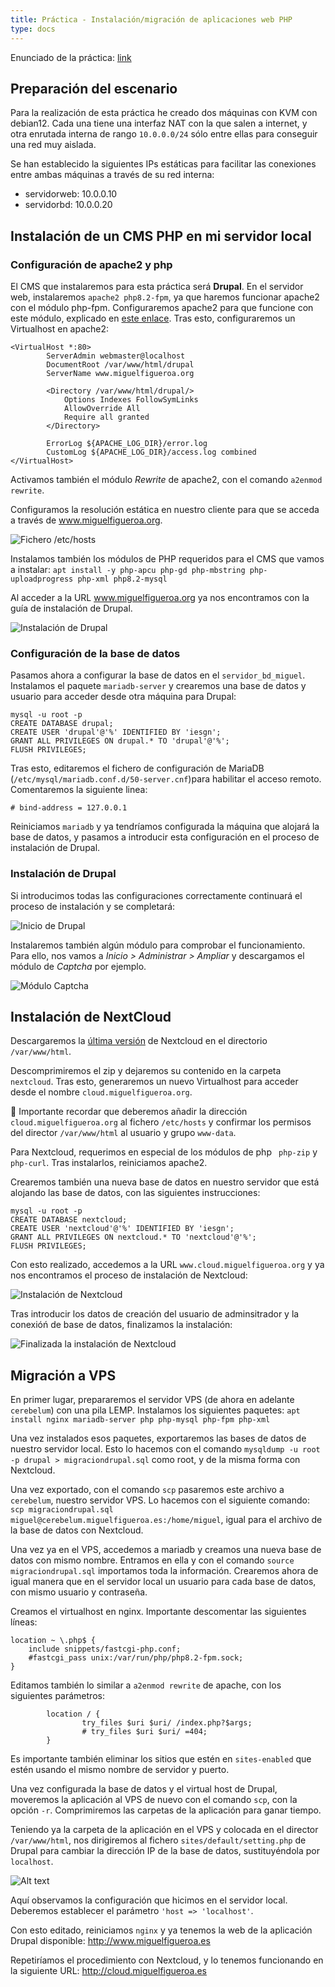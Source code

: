 ```yaml
---
title: Práctica - Instalación/migración de aplicaciones web PHP
type: docs
---
```

Enunciado de la práctica: [link](https://fp.josedomingo.org/iaw/2_php/practica.html)

## Preparación del escenario
Para la realización de esta práctica he creado dos máquinas con KVM con debian12. Cada una tiene una interfaz NAT con la que salen a internet, y otra enrutada interna de rango `10.0.0.0/24` sólo entre ellas para conseguir una red muy aislada.

Se han establecido la siguientes IPs estáticas para facilitar las conexiones entre ambas máquinas a través de su red interna:

- servidorweb: 10.0.0.10
- servidorbd:  10.0.0.20

## Instalación de un CMS PHP en mi servidor local
### Configuración de apache2 y php
El CMS que instalaremos para esta práctica será **Drupal**. En el servidor web, instalaremos `apache2 php8.2-fpm`, ya que haremos funcionar apache2 con el módulo php-fpm. Configuraremos apache2 para que funcione con este módulo, explicado en [este enlace](http://web.miguelfigueroa.es/docs/iweb/unidad-2-php/taller2/#configuraci%c3%b3n-de-apache2-con-fpm-php). Tras esto, configuraremos un Virtualhost en apache2:

```        
<VirtualHost *:80>
        ServerAdmin webmaster@localhost
        DocumentRoot /var/www/html/drupal
        ServerName www.miguelfigueroa.org

        <Directory /var/www/html/drupal/>
            Options Indexes FollowSymLinks
            AllowOverride All
            Require all granted
        </Directory>    

        ErrorLog ${APACHE_LOG_DIR}/error.log
        CustomLog ${APACHE_LOG_DIR}/access.log combined
</VirtualHost>
```

Activamos también el módulo *Rewrite* de apache2, con el comando `a2enmod rewrite`.

Configuramos la resolución estática en nuestro cliente para que se acceda a través de www.miguelfigueroa.org.

![Fichero `/etc/hosts`](/images/p-1.png)

Instalamos también los módulos de PHP requeridos para el CMS que vamos a instalar: `apt install -y php-apcu php-gd php-mbstring php-uploadprogress php-xml php8.2-mysql`

Al acceder a la URL www.miguelfigueroa.org ya nos encontramos con la guía de instalación de Drupal.

![Instalación de Drupal](/images/p-2.png)


### Configuración de la base de datos
Pasamos ahora a configurar la base de datos en el `servidor_bd_miguel`. Instalamos el paquete `mariadb-server` y crearemos una base de datos y usuario para acceder desde otra máquina para Drupal:

```
mysql -u root -p
CREATE DATABASE drupal;
CREATE USER 'drupal'@'%' IDENTIFIED BY 'iesgn';
GRANT ALL PRIVILEGES ON drupal.* TO 'drupal'@'%';
FLUSH PRIVILEGES;
```
Tras esto, editaremos el fichero de configuración de MariaDB (`/etc/mysql/mariadb.conf.d/50-server.cnf`)para habilitar el acceso remoto. Comentaremos la siguiente linea:
```
# bind-address = 127.0.0.1
```

Reiniciamos `mariadb` y ya tendríamos configurada la máquina que alojará la base de datos, y pasamos a introducir esta configuración en el proceso de instalación de Drupal.

### Instalación de Drupal

Si introducimos todas las configuraciones correctamente continuará el proceso de instalación y se completará:

![Inicio de Drupal](/images/p-3.png)

Instalaremos también algún módulo para comprobar el funcionamiento. Para ello, nos vamos a *Inicio > Administrar > Ampliar* y descargamos el módulo de *Captcha* por ejemplo.

![Módulo Captcha](/images/p-4.png)

## Instalación de NextCloud
Descargaremos la [última versión](https://download.nextcloud.com/server/releases/latest.zip) de Nextcloud en el directorio `/var/www/html`.

Descomprimiremos el zip y dejaremos su contenido en la carpeta `nextcloud`. Tras esto, generaremos un nuevo Virtualhost para acceder desde el nombre `cloud.miguelfigueroa.org`.

🤚 Importante recordar que deberemos añadir la dirección `cloud.miguelfigueroa.org` al fichero `/etc/hosts` y confirmar los permisos del director `/var/www/html` al usuario y grupo `www-data`.

Para Nextcloud, requerimos en especial de los módulos de php ` php-zip` y `php-curl`. Tras instalarlos, reiniciamos apache2.

Crearemos también una nueva base de datos en nuestro servidor que está alojando las base de datos, con las siguientes instrucciones:

```
mysql -u root -p
CREATE DATABASE nextcloud;
CREATE USER 'nextcloud'@'%' IDENTIFIED BY 'iesgn';
GRANT ALL PRIVILEGES ON nextcloud.* TO 'nextcloud'@'%';
FLUSH PRIVILEGES;
```
Con esto realizado, accedemos a la URL `www.cloud.miguelfigueroa.org` y ya nos encontramos el proceso de instalación de Nextcloud:

![Instalación de Nextcloud](/images/p-5.png)

Tras introducir los datos de creación del usuario de adminsitrador y la conexióń de base de datos, finalizamos la instalación:

![Finalizada la instalación de Nextcloud](/images/p-6.png)

## Migración a VPS
En primer lugar, prepararemos el servidor VPS (de ahora en adelante `cerebelum`) con una pila LEMP. Instalamos los siguientes paquetes: `apt install nginx mariadb-server php php-mysql php-fpm php-xml`

Una vez instalados esos paquetes, exportaremos las bases de datos de nuestro servidor local. Esto lo hacemos con el comando `mysqldump -u root -p drupal > migraciondrupal.sql` como root, y de la misma forma con Nextcloud.

Una vez exportado, con el comando `scp` pasaremos este archivo a `cerebelum`, nuestro servidor VPS. Lo hacemos con el siguiente comando: `scp migraciondrupal.sql miguel@cerebelum.miguelfigueroa.es:/home/miguel`, igual para el archivo de la base de datos con Nextcloud.

Una vez ya en el VPS, accedemos a mariadb y creamos una nueva base de datos con mismo nombre. Entramos en ella y con el comando `source migraciondrupal.sql` importamos toda la información. Crearemos ahora de igual manera que en el servidor local un usuario para cada base de datos, con mismo usuario y contraseña.

Creamos el virtualhost en nginx. Importante descomentar las siguientes líneas:
```
location ~ \.php$ {
    include snippets/fastcgi-php.conf;
    #fastcgi_pass unix:/var/run/php/php8.2-fpm.sock;
}
```

Editamos también lo similar a `a2enmod rewrite` de apache, con los siguientes parámetros:
```
        location / {
                try_files $uri $uri/ /index.php?$args;
                # try_files $uri $uri/ =404;
        }
```

Es importante también eliminar los sitios que estén en `sites-enabled` que estén usando el mismo nombre de servidor y puerto.

Una vez configurada la base de datos y el virtual host de Drupal, moveremos la aplicación al VPS de nuevo con el comando `scp`, con la opción `-r`. Comprimiremos las carpetas de la aplicación para ganar tiempo.

Teniendo ya la carpeta de la aplicación en el VPS y colocada en el director `/var/www/html`, nos dirigiremos al fichero `sites/default/setting.php` de Drupal para cambiar la dirección IP de la base de datos, sustituyéndola por `localhost`.

![Alt text](/images/p-7.png)

Aquí observamos la configuración que hicimos en el servidor local. Deberemos establecer el parámetro `'host => 'localhost'`.

Con esto editado, reiniciamos `nginx` y ya tenemos la web de la aplicación Drupal disponible: http://www.miguelfigueroa.es

Repetiríamos el procedimiento con Nextcloud, y lo tenemos funcionando en la siguiente URL: http://cloud.miguelfigueroa.es
